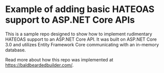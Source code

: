 # Example of adding basic HATEOAS support to ASP.NET Core APIs

This is a sample repo designed to show how to implement rudimentary HATEOAS support
to an ASP.NET Core API. It was built on ASP.NET Core 3.0 and utilizes Entity Framework Core
communicating with an in-memory database.

Read more about how this repo was implemented at https://baldbeardedbuilder.com/.
